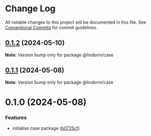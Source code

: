 # Change Log

All notable changes to this project will be documented in this file.
See [Conventional Commits](https://conventionalcommits.org) for commit guidelines.

## [0.1.2](https://github.com/lindorm-io/monorepo/compare/@lindorm/case@0.1.1...@lindorm/case@0.1.2) (2024-05-10)

**Note:** Version bump only for package @lindorm/case

## [0.1.1](https://github.com/lindorm-io/monorepo/compare/@lindorm/case@0.1.0...@lindorm/case@0.1.1) (2024-05-08)

**Note:** Version bump only for package @lindorm/case

# 0.1.0 (2024-05-08)

### Features

- initialise case package ([b0725cf](https://github.com/lindorm-io/monorepo/commit/b0725cf548998730598532465bba3ee62e0a06d9))
